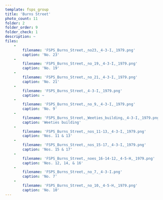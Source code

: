 ```yaml
---
template: fsps_group
title: 'Burns Street'
photo_count: 11
folder: 2
folder_order: 9
folder_check: 1
description: ~
files:
    -
        filename: 'FSPS_Burns_Street,_no23,_4-3-I,_1979.png'
        caption: 'No. 23'
    -
        filename: 'FSPS_Burns_Street,_no_19,_4-3-I,_1979.png'
        caption: 'No. 19'
    -
        filename: 'FSPS_Burns_Street,_no_21,_4-3-I,_1979.png'
        caption: 'No. 21'
    -
        filename: 'FSPS_Burns_Street,_4-3-I,_1979.png'
        caption: ~
    -
        filename: 'FSPS_Burns_Street,_no_9,_4-3-I,_1979.png'
        caption: 'No. 9'
    -
        filename: 'FSPS_Burns_Street,_Weeties_building,_4-3-I,_1979.png'
        caption: 'Weeties building'
    -
        filename: 'FSPS_Burns_Street,_nos_11-13,_4-3-I,_1979.png'
        caption: 'Nos. 11 & 13'
    -
        filename: 'FSPS_Burns_Street,_nos_15-17,_4-3-I,_1979.png'
        caption: 'Nos. 15 & 17'
    -
        filename: 'FSPS_Burns_Street,_noes_16-14-12,_4-5-H,_1979.png'
        caption: 'Nos. 12, 14, & 16'
    -
        filename: 'FSPS_Burns_Street,_no_7,_4-3-I.png'
        caption: 'No. 7'
    -
        filename: 'FSPS_Burns_Street,_no_10,_4-5-H,_1979.png'
        caption: 'No. 10'
---
```

